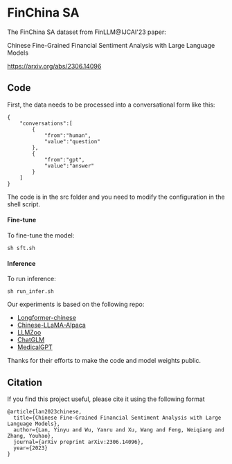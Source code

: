 # FinChina SA
The FinChina SA dataset from FinLLM@IJCAI'23 paper: 

Chinese Fine-Grained Financial Sentiment Analysis with Large Language Models

<https://arxiv.org/abs/2306.14096>


## Code
First, the data needs to be processed into a conversational form like this:
```
{
    "conversations":[
        {
            "from":"human",
            "value":"question"
        },
        {
            "from":"gpt",
            "value":"answer"
        }
    ]
}
```
The code is in the src folder and you need to modify the configuration in the shell script.

#### Fine-tune
To fine-tune the model:

```
sh sft.sh
```


#### Inference
To run inference:

```
sh run_infer.sh
```

Our experiments is based on the following repo:
- [Longformer-chinese](https://github.com/SCHENLIU/longformer-chinese)
- [Chinese-LLaMA-Alpaca](https://github.com/ymcui/Chinese-LLaMA-Alpaca)
- [LLMZoo](https://github.com/FreedomIntelligence/LLMZoo)
- [ChatGLM](https://github.com/THUDM/ChatGLM-6B)
- [MedicalGPT](https://github.com/shibing624/MedicalGPT)


Thanks for their efforts to make the code and model weights public.

## Citation
If you find this project useful, please cite it using the following format

```
@article{lan2023chinese,
  title={Chinese Fine-Grained Financial Sentiment Analysis with Large Language Models},
  author={Lan, Yinyu and Wu, Yanru and Xu, Wang and Feng, Weiqiang and Zhang, Youhao},
  journal={arXiv preprint arXiv:2306.14096},
  year={2023}
}
```





